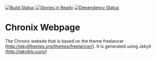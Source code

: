 [![Build Status](https://travis-ci.org/ChronixDB/chronixDB.github.io.svg?branch=master)](https://travis-ci.org/ChronixDB/chronixDB.github.io)
[![Stories in Ready](https://badge.waffle.io/ChronixDB/chronixDB.github.io.png?label=ready&title=Ready)](https://waffle.io/ChronixDB/chronixDB.github.io)
[![Dependency Status](https://dependencyci.com/github/ChronixDB/chronixDB.github.io/badge)](https://dependencyci.com/github/ChronixDB/chronixDB.github.io)
# Chronix Webpage
The Chronix website that is based on the theme freelancer (http://jekyllthemes.org/themes/freelancer/).
It is generated using Jekyll (http://jekyllrb.com/)
